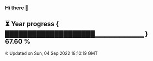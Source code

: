 ### Hi there 👋
⏳ Year progress { ████████████████████▁▁▁▁▁▁▁▁▁▁ } 67.60 %
---
⏰ Updated on Sun, 04 Sep 2022 18:10:19 GMT

